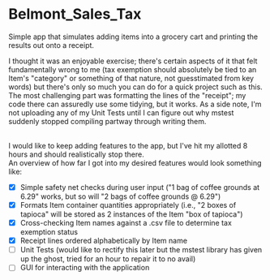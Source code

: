 # Belmont_Sales_Tax
Simple app that simulates adding items into a grocery cart and printing the results out onto a receipt.

I thought it was an enjoyable exercise; there's certain aspects of it that felt fundamentally wrong to me (tax exemption should absolutely be tied to an Item's "category" or something of that nature, not guesstimated from key words) but there's only so much you can do for a quick project such as this. The most challenging part was formatting the lines of the "receipt"; my code there can assuredly use some tidying, but it works. As a side note, I'm not uploading any of my Unit Tests until I can figure out why mstest suddenly stopped compiling partway through writing them.

<br/>I would like to keep adding features to the app, but I've hit my allotted 8 hours and should realistically stop there.
<br/>An overview of how far I got into my desired features would look something like:
- [x] Simple safety net checks during user input ("1 bag of coffee grounds at 6.29" works, but so will "2 bags of coffee grounds @ 6.29")
- [x] Formats Item container quantities appropriately (i.e., "2 boxes of tapioca" will be stored as 2 instances of the Item "box of tapioca")
- [x] Cross-checking Item names against a .csv file to determine tax exemption status
- [x] Receipt lines ordered alphabetically by Item name
- [ ] Unit Tests (would like to rectify this later but the mstest library has given up the ghost, tried for an hour to repair it to no avail)
- [ ] GUI for interacting with the application
